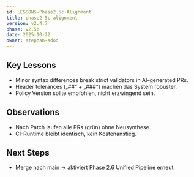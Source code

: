 ```yaml
---
id: LESSONS-Phase2.5c-Alignment
title: phase2 5c alignment
version: v2.4.7
phase: v2.5c
date: 2025-10-22
owner: stephan-adod
---
```

## Key Lessons
- Minor syntax differences break strict validators in AI-generated PRs.  
- Header tolerances („##“ + „###“) machen das System robuster.  
- Policy Version sollte empfohlen, nicht erzwingend sein.

## Observations
- Nach Patch laufen alle PRs (grün) ohne Neusynthese.
- CI-Runtime bleibt identisch, kein Kostenanstieg.

## Next Steps
- Merge nach main → aktiviert Phase 2.6 Unified Pipeline erneut.
